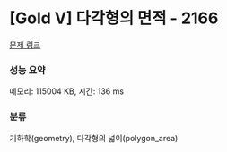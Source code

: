 # [Gold V] 다각형의 면적 - 2166 

[문제 링크](https://www.acmicpc.net/problem/2166) 

### 성능 요약

메모리: 115004 KB, 시간: 136 ms

### 분류

기하학(geometry), 다각형의 넓이(polygon_area)


